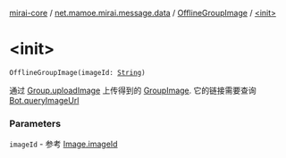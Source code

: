 [mirai-core](../../index.md) / [net.mamoe.mirai.message.data](../index.md) / [OfflineGroupImage](index.md) / [&lt;init&gt;](./-init-.md)

# &lt;init&gt;

`OfflineGroupImage(imageId: `[`String`](https://kotlinlang.org/api/latest/jvm/stdlib/kotlin/-string/index.html)`)`

通过 [Group.uploadImage](../../net.mamoe.mirai.contact/-group/upload-image.md) 上传得到的 [GroupImage](../-group-image/index.md). 它的链接需要查询 [Bot.queryImageUrl](../../net.mamoe.mirai/-bot/query-image-url.md)

### Parameters

`imageId` - 参考 [Image.imageId](../-image/image-id.md)